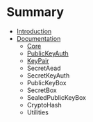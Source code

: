 # Summary

* [Introduction](README.md)
* [Documentation](docs/README.md)
   * [Core](docs/Core.md)
   * [PublicKeyAuth](docs/PublicKeyAuth.md)
   * [KeyPair](docs\KeyPair.md)
   * SecretAead
   * SecretKeyAuth
   * PublicKeyBox
   * SecretBox
   * SealedPublicKeyBox
   * CryptoHash
   * Utilities

